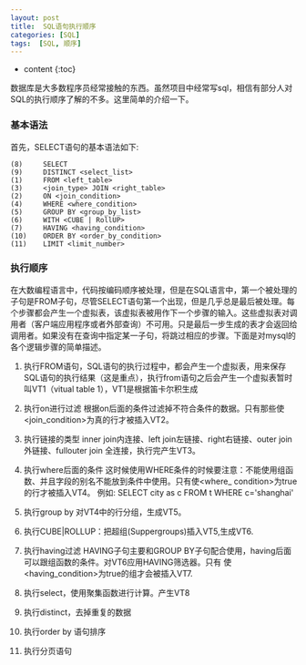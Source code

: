 ```yaml
---
layout: post
title:  SQL语句执行顺序
categories: [SQL]
tags:  [SQL, 顺序]
---
```


* content
{:toc}


数据库是大多数程序员经常接触的东西。虽然项目中经常写sql，相信有部分人对SQL的执行顺序了解的不多。这里简单的介绍一下。




### 基本语法
首先，SELECT语句的基本语法如下:

```
(8)     SELECT 
(9)     DISTINCT <select_list>
(1)     FROM <left_table>
(3)     <join_type> JOIN <right_table>
(2)     ON <join_condition>
(4)     WHERE <where_condition>
(5)     GROUP BY <group_by_list>
(6)     WITH <CUBE | RollUP>
(7)     HAVING <having_condition>
(10)    ORDER BY <order_by_condition>
(11)    LIMIT <limit_number>
```

### 执行顺序
在大数编程语言中，代码按编码顺序被处理，但是在SQL语言中，第一个被处理的子句是FROM子句，尽管SELECT语句第一个出现，但是几乎总是最后被处理。每个步骤都会产生一个虚拟表，该虚拟表被用作下一个步骤的输入。这些虚拟表对调用者（客户端应用程序或者外部查询）不可用。只是最后一步生成的表才会返回给调用者。如果没有在查询中指定某一子句，将跳过相应的步骤。下面是对mysql的各个逻辑步骤的简单描述。

1.  执行FROM语句，SQL语句的执行过程中，都会产生一个虚拟表，用来保存SQL语句的执行结果（这是重点），执行from语句之后会产生一个虚拟表暂时叫VT1（vitual table 1），VT1是根据笛卡尔积生成

2.  执行on进行过滤
    根据on后面的条件过滤掉不符合条件的数据。只有那些使<join_condition>为真的行才被插入VT2。

3.  执行链接的类型
    inner join内连接、left join左链接、right右链接、outer join 外链接、fullouter join 全连接，执行完产生VT3。

4.  执行where后面的条件 
    这时候使用WHERE条件的时候要注意：不能使用组函数、并且字段的别名不能放到条件中使用。只有使<where_     condition>为true的行才被插入VT4。
    例如: SELECT city as c FROM t WHERE c='shanghai'

5.  执行group by 对VT4中的行分组，生成VT5。

6.  执行CUBE|ROLLUP：把超组(Suppergroups)插入VT5,生成VT6.

7.  执行having过滤
    HAVING子句主要和GROUP BY子句配合使用，having后面可以跟组函数的条件。对VT6应用HAVING筛选器。只有     使<having_condition>为true的组才会被插入VT7.

8.  执行select，使用聚集函数进行计算。产生VT8

9.  执行distinct，去掉重复的数据

10.  执行order by 语句排序

11.  执行分页语句